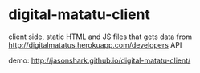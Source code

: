 digital-matatu-client
============

client side, static HTML and JS files that gets data from http://digitalmatatus.herokuapp.com/developers API


demo: http://jasonshark.github.io/digital-matatu-client/